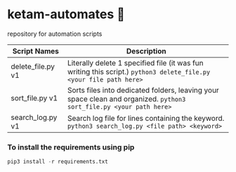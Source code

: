 # ketam-automates :crab:
repository for automation scripts 

| Script Names | Description |
| ----------- | ----------- |
| delete_file.py v1| Literally delete 1 specified file (it was fun writing this script.) `python3 delete_file.py <your file path here>`|
| sort_file.py v1| Sorts files into dedicated folders, leaving your space clean and organized.  `python3 sort_file.py <your path here>` |
| search_log.py v1 | Search log file for lines containing the keyword. `python3 search_log.py <file path> <keyword>` |

### To install the requirements using pip
```python
pip3 install -r requirements.txt
```